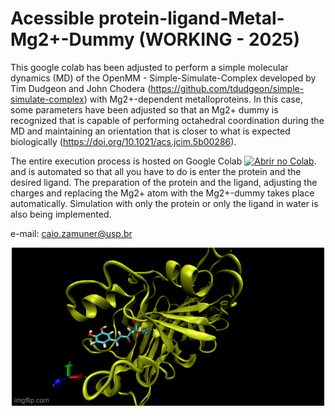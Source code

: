# Acessible protein-ligand-Metal-Mg2+-Dummy (WORKING - 2025)

This google colab has been adjusted to perform a simple molecular dynamics (MD) of the OpenMM - Simple-Simulate-Complex developed by Tim Dudgeon and John Chodera (https://github.com/tdudgeon/simple-simulate-complex) with Mg2+-dependent metalloproteins. In this case, some parameters have been adjusted so that an Mg2+ dummy is recognized that is capable of performing octahedral coordination during the MD and maintaining an orientation that is closer to what is expected biologically (https://doi.org/10.1021/acs.jcim.5b00286).

The entire execution process is hosted on Google Colab [![Abrir no Colab](https://colab.research.google.com/assets/colab-badge.svg)](https://colab.research.google.com/drive/1JWrIuQTpksdFexwtlSpfdo1y5ZQazJIL). and is automated so that all you have to do is enter the protein and the desired ligand. The preparation of the protein and the ligand, adjusting the charges and replacing the Mg2+ atom with the Mg2+-dummy takes place automatically. Simulation with only the protein or only the ligand in water is also being implemented.

e-mail: caio.zamuner@usp.br

<p align="center">
  <img src="/9mvn71.gif" alt="Descrição da Imagem" />
</p>

